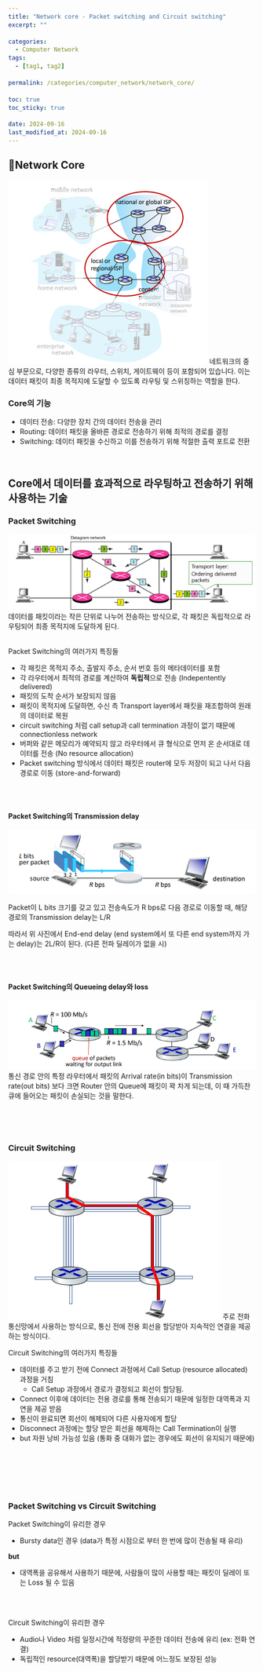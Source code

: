 ```yaml
---
title: "Network core - Packet switching and Circuit switching"
excerpt: ""

categories:
  - Computer Network
tags:
  - [tag1, tag2]

permalink: /categories/computer_network/network_core/

toc: true
toc_sticky: true

date: 2024-09-16
last_modified_at: 2024-09-16
---
```


## 🦥Network Core
![core](/assets\images\posts_img\network\core.png)
네트워크의 중심 부문으로, 다양한 종류의 라우터, 스위치, 게이트웨이 등이 포함되어 있습니다. 이는 데이터 패킷이 최종 목적지에 도달할 수 있도록 라우팅 및 스위칭하는 역할을 한다.
<br>

### Core의 기능
- 데이터 전송: 다양한 장치 간의 데이터 전송을 관리
- Routing: 데이터 패킷을 올바른 경로로 전송하기 위해 최적의 경로를 결정
- Switching: 데이터 패킷을 수신하고 이를 전송하기 위해 적절한 출력 포트로 전환

<br>

## Core에서 데이터를 효과적으로 라우팅하고 전송하기 위해 사용하는 기술
### Packet Switching
![packet switching](/assets\images\posts_img\network\packet.png)
데이터를 패킷이라는 작은 단위로 나누어 전송하는 방식으로, 각 패킷은 독립적으로 라우팅되어 최종 목적지에 도달하게 된다.
<br><br>

Packet Switching의 여러가지 특징들
  - 각 패킷은 목적지 주소, 출발지 주소, 순서 번호 등의 메타데이터를 포함
  - 각 라우터에서 최적의 경로를 계산하여 **독립적**으로 전송 (Indepentently delivered)
  - 패킷의 도착 순서가 보장되지 않음
  - 패킷이 목적지에 도달하면, 수신 측 Transport layer에서 패킷을 재조합하여 원래의 데이터로 복원
  - circuit switching 처럼 call setup과 call termination 과정이 없기 때문에 connectionless network
  - 버퍼와 같은 메모리가 예약되지 않고 라우터에서 큐 형식으로 먼저 온 순서대로 데이터를 전송 (No resource allocation)
  - Packet switching 방식에서 데이터 패킷은 router에 모두 저장이 되고 나서 다음 경로로 이동 (store-and-forward)

<br><br>


#### Packet Switching의 Transmission delay
![packet switching delay](/assets\images\posts_img\network\paket_delay.png)

Packet이 L bits 크기를 갖고 있고 전송속도가 R bps로 다음 경로로 이동할 때, 해당 경로의 Transmission delay는 L/R <br>

따라서 위 사진에서 End-end delay (end system에서 또 다른 end system까지 가는 delay)는 2L/R이 된다. (다른 전파 딜레이가 없을 시)

<br><br>


#### Packet Switching의 Queueing delay와 loss
![packet loss](/assets\images\posts_img\network\packet_loss.png)
통신 경로 안의 특정 라우터에서 패킷의 Arrival rate(in bits)이 Transmission rate(out bits) 보다 크면 Router 안의 Queue에 패킷이 꽉 차게 되는데, 이 때 가득찬 큐에 들어오는 패킷이 손실되는 것을 말한다. 

<br><br><br>



### Circuit Switching
![circuit switching](/assets\images\posts_img\network\circuit.png)
주로 전화 통신망에서 사용하는 방식으로, 통신 전에 전용 회선을 할당받아 지속적인 연결을 제공하는 방식이다.
<br>

Circuit Switching의 여러가지 특징들
- 데이터를 주고 받기 전에 Connect 과정에서 Call Setup (resource allocated) 과정을 거침
  -  Call Setup 과정에서 경로가 결정되고 회선이 할당됨.
- Connect 이후에 데이터는 전용 경로를 통해 전송되기 때문에 일정한 대역폭과 지연을 제공 받음
- 통신이 완료되면 회선이 해제되어 다른 사용자에게 할당
- Disconnect 과정에는 할당 받은 회선을 해제하는 Call Termination이 실행
- but 자원 낭비 가능성 있음 (통화 중 대화가 없는 경우에도 회선이 유지되기 때문에)

<br> <br>



<br><br>

### Packet Switching vs Circuit Switching
Packet Switching이 유리한 경우
- Bursty data인 경우 (data가 특정 시점으로 부터 한 번에 많이 전송될 때 유리)

**but**
- 대역폭을 공유해서 사용하기 때문에, 사람들이 많이 사용할 때는 패킷이 딜레이 또는 Loss 될 수 있음

<br><br>

Circuit Switching이 유리한 경우
- Audio나 Video 처럼 일정시간에 적정량의 꾸준한 데이터 전송에 유리 (ex: 전화 연결)
- 독립적인 resource(대역폭)을 할당받기 때문에 어느정도 보장된 성능
